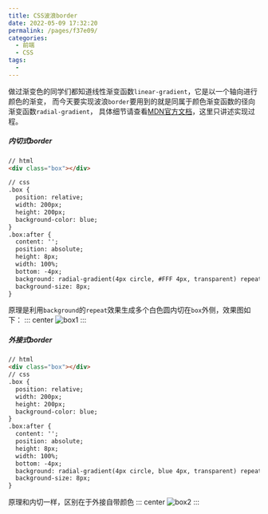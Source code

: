 ```yaml
---
title: CSS波浪border
date: 2022-05-09 17:32:20
permalink: /pages/f37e09/
categories:
  - 前端
  - CSS
tags:
  - 
---
```

做过渐变色的同学们都知道线性渐变函数`linear-gradient`，它是以一个轴向进行颜色的渐变，
而今天要实现波浪`border`要用到的就是同属于颜色渐变函数的径向渐变函数`radial-gradient`，
具体细节请查看[MDN官方文档](https://developer.mozilla.org/zh-CN/docs/Web/CSS/gradient/radial-gradient)，这里只讲述实现过程。

##### 内切式border
``` html
// html
<div class="box"></div>	

// css
.box {
  position: relative;
  width: 200px;
  height: 200px;
  background-color: blue;
}
.box:after {
  content: '';
  position: absolute;
  height: 8px; 
  width: 100%; 
  bottom: -4px; 
  background: radial-gradient(4px circle, #FFF 4px, transparent) repeat-x; 
  background-size: 8px;
}
```
原理是利用`background`的`repeat`效果生成多个白色圆内切在`box`外侧，效果图如下：
::: center
![box1](https://lhost.oss-cn-chengdu.aliyuncs.com/blog/20220716155002.png)
:::

##### 外接式border
```html
// html
<div class="box"></div>
// css
.box {
  position: relative;
  width: 200px;
  height: 200px;
  background-color: blue;
}
.box:after {
  content: '';
  position: absolute;
  height: 8px; 
  width: 100%; 
  bottom: -4px; 
  background: radial-gradient(4px circle, blue 4px, transparent) repeat-x; 
  background-size: 8px;
}
```
原理和内切一样，区别在于外接自带颜色
::: center
![box2](https://lhost.oss-cn-chengdu.aliyuncs.com/blog/20220716154517.png)
::: 




